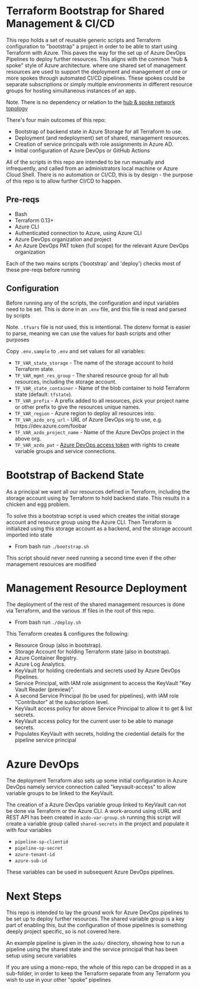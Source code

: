 # Terraform Bootstrap for Shared Management & CI/CD

This repo holds a set of reusable generic scripts and Terraform configuration to "bootstrap" a project in order to be able to start using Terraform with Azure. This paves the way for the set up of Azure DevOps Pipelines to deploy further resources. This aligns with the common "hub & spoke" style of Azure architecture. where one shared set of management resources are used to support the deployment and management of one or more spokes through automated CI/CD pipelines. These spokes could be separate subscriptions or simply multiple environments in different resource groups for hosting simultaneous instances of an app.

Note. There is no dependency or relation to the [hub & spoke network topology](https://docs.microsoft.com/en-us/azure/cloud-adoption-framework/ready/azure-best-practices/hub-spoke-network-topology)

There's four main outcomes of this repo:

- Bootstrap of backend state in Azure Storage for all Terraform to use.
- Deployment (and redeployment) set of shared, management resources.
- Creation of service principals with role assignments in Azure AD.
- Initial configuration of Azure DevOps or GitHub Actions

All of the scripts in this repo are intended to be run manually and infrequently, and called from an administrators local machine or Azure Cloud Shell. There is no automation or CI/CD, this is by design - the purpose of this repo is to allow further CI/CD to happen.

## Pre-reqs

- Bash
- Terraform 0.13+
- Azure CLI
- Authenticated connection to Azure, using Azure CLI
- Azure DevOps organization and project
- An Azure DevOps PAT token (full scope) for the relevant Azure DevOps organization

Each of the two mains scripts ('bootstrap' and 'deploy') checks most of these pre-reqs before running

## Configuration

Before running any of the scripts, the configuration and input variables need to be set. This is done in an `.env` file, and this file is read and parsed by scripts

Note. `.tfvars` file is not used, this is intentional. The dotenv format is easier to parse, meaning we can use the values for bash scripts and other purposes

Copy `.env.sample` to `.env` and set values for all variables:

- `TF_VAR_state_storage` - The name of the storage account to hold Terraform state.
- `TF_VAR_mgmt_res_group` - The shared resource group for all hub resources, including the storage account.
- `TF_VAR_state_container` - Name of the blob container to hold Terraform state (default: `tfstate`).
- `TF_VAR_prefix` - A prefix added to all resources, pick your project name or other prefix to give the resources unique names.
- `TF_VAR_region` - Azure region to deploy all resources into.
- `TF_VAR_azdo_org_url` - URL of Azure DevOps org to use, e.g. https<span>://dev.azure.com/foobar</span>
- `TF_VAR_azdo_project_name` - Name of the Azure DevOps project in the above org.
- `TF_VAR_azdo_pat` - [Azure DevOps access token](https://docs.microsoft.com/en-us/azure/devops/organizations/accounts/use-personal-access-tokens-to-authenticate?view=azure-devops&tabs=preview-page) with rights to create variable groups and service connections.

# Bootstrap of Backend State

As a principal we want all our resources defined in Terraform, including the storage account using by Terraform to hold backend state. This results in a chicken and egg problem.

To solve this a bootstrap script is used which creates the initial storage account and resource group using the Azure CLI. Then Terraform is initialized using this storage account as a backend, and the storage account imported into state

- From bash run `./bootstrap.sh`

This script should never need running a second time even if the other management resources are modified

# Management Resource Deployment

The deployment of the rest of the shared management resources is done via Terraform, and the various .tf files in the root of this repo.

- From bash run `./deploy.sh`

This Terraform creates & configures the following:

- Resource Group (also in bootstrap).
- Storage Account for holding Terraform state (also in bootstrap).
- Azure Container Registry.
- Azure Log Analytics.
- KeyVault for holding credentials and secrets used by Azure DevOps Pipelines.
- Service Principal, with IAM role assignment to access the KeyVault "Key Vault Reader (preview)".
- A second Service Principal (to be used for pipelines), with IAM role "Contributor" at the subscription level.
- KeyVault access policy for above Service Principal to allow it to get & list secrets.
- KeyVault access policy for the current user to be able to manage secrets.
- Populates KeyVault with secrets, holding the credential details for the pipeline service principal

# Azure DevOps

The deployment Terraform also sets up some initial configuration in Azure DevOps namely service connection called "keyvault-access" to allow variable groups to be linked to the KeyVault.

The creation of a Azure DevOps variable group linked to KeyVault can not be done via Terraform or the Azure CLI. A work-around using cURL and REST API has been created in `azdo-var-group.sh` running this script will create a variable group called `shared-secrets` in the project and populate it with four variables

- `pipeline-sp-clientid`
- `pipeline-sp-secret`
- `azure-tenant-id`
- `azure-sub-id`

These variables can be used in subsequent Azure DevOps pipelines.

# Next Steps

This repo is intended to lay the ground work for Azure DevOps pipelines to be set up to deploy further resources. The shared variable group is a key part of enabling this, but the configuration of those pipelines is something deeply project specific, so is not covered here.

An example pipeline is given in the `azdo/` directory, showing how to run a pipeline using the shared state and the service principal that has been setup using secure variables

If you are using a mono-repo, the whole of this repo can be dropped in as a sub-folder, in order to keep the Terraform separate from any Terraform you wish to use in your other "spoke" pipelines
